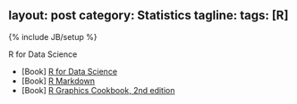 layout: post
category: Statistics
tagline: 
tags: [R]
---
{% include JB/setup %}

R for Data Science


* [Book] [R for Data Science](https://r4ds.had.co.nz/)
* [Book] [R Markdown](https://bookdown.org/yihui/rmarkdown/) 
* [Book] [R Graphics Cookbook, 2nd edition](https://r-graphics.org/4) 